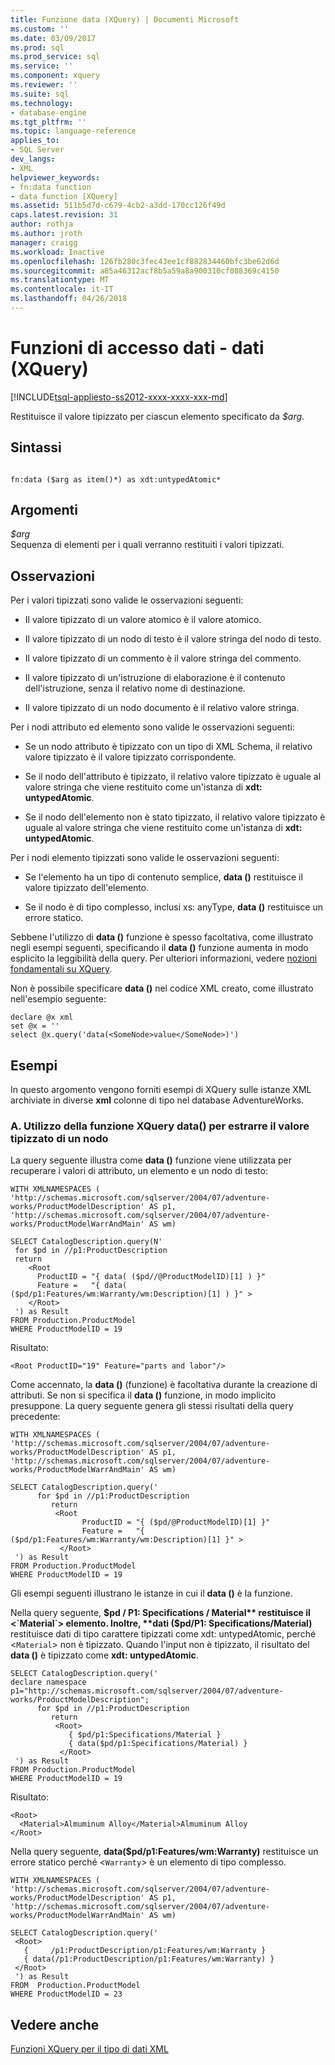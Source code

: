 ```yaml
---
title: Funzione data (XQuery) | Documenti Microsoft
ms.custom: ''
ms.date: 03/09/2017
ms.prod: sql
ms.prod_service: sql
ms.service: ''
ms.component: xquery
ms.reviewer: ''
ms.suite: sql
ms.technology:
- database-engine
ms.tgt_pltfrm: ''
ms.topic: language-reference
applies_to:
- SQL Server
dev_langs:
- XML
helpviewer_keywords:
- fn:data function
- data function [XQuery]
ms.assetid: 511b5d7d-c679-4cb2-a3dd-170cc126f49d
caps.latest.revision: 31
author: rothja
ms.author: jroth
manager: craigg
ms.workload: Inactive
ms.openlocfilehash: 126fb280c3fec43ee1cf882834460bfc3be62d6d
ms.sourcegitcommit: a85a46312acf8b5a59a8a900310cf088369c4150
ms.translationtype: MT
ms.contentlocale: it-IT
ms.lasthandoff: 04/26/2018
---
```

# <a name="data-accessor-functions---data-xquery"></a>Funzioni di accesso dati - dati (XQuery)
[!INCLUDE[tsql-appliesto-ss2012-xxxx-xxxx-xxx-md](../includes/tsql-appliesto-ss2012-xxxx-xxxx-xxx-md.md)]

  Restituisce il valore tipizzato per ciascun elemento specificato da *$arg*.  
  
## <a name="syntax"></a>Sintassi  
  
```  
  
fn:data ($arg as item()*) as xdt:untypedAtomic*  
```  
  
## <a name="arguments"></a>Argomenti  
 *$arg*  
 Sequenza di elementi per i quali verranno restituiti i valori tipizzati.  
  
## <a name="remarks"></a>Osservazioni  
 Per i valori tipizzati sono valide le osservazioni seguenti:  
  
-   Il valore tipizzato di un valore atomico è il valore atomico.  
  
-   Il valore tipizzato di un nodo di testo è il valore stringa del nodo di testo.  
  
-   Il valore tipizzato di un commento è il valore stringa del commento.  
  
-   Il valore tipizzato di un'istruzione di elaborazione è il contenuto dell'istruzione, senza il relativo nome di destinazione.  
  
-   Il valore tipizzato di un nodo documento è il relativo valore stringa.  
  
 Per i nodi attributo ed elemento sono valide le osservazioni seguenti:  
  
-   Se un nodo attributo è tipizzato con un tipo di XML Schema, il relativo valore tipizzato è il valore tipizzato corrispondente.  
  
-   Se il nodo dell'attributo è tipizzato, il relativo valore tipizzato è uguale al valore stringa che viene restituito come un'istanza di **xdt: untypedAtomic**.  
  
-   Se il nodo dell'elemento non è stato tipizzato, il relativo valore tipizzato è uguale al valore stringa che viene restituito come un'istanza di **xdt: untypedAtomic**.  
  
 Per i nodi elemento tipizzati sono valide le osservazioni seguenti:  
  
-   Se l'elemento ha un tipo di contenuto semplice, **data ()** restituisce il valore tipizzato dell'elemento.  
  
-   Se il nodo è di tipo complesso, inclusi xs: anyType, **data ()** restituisce un errore statico.  
  
 Sebbene l'utilizzo di **data ()** funzione è spesso facoltativa, come illustrato negli esempi seguenti, specificando il **data ()** funzione aumenta in modo esplicito la leggibilità della query. Per ulteriori informazioni, vedere [nozioni fondamentali su XQuery](../xquery/xquery-basics.md).  
  
 Non è possibile specificare **data ()** nel codice XML creato, come illustrato nell'esempio seguente:  
  
```  
declare @x xml  
set @x = ''  
select @x.query('data(<SomeNode>value</SomeNode>)')  
```  
  
## <a name="examples"></a>Esempi  
 In questo argomento vengono forniti esempi di XQuery sulle istanze XML archiviate in diverse **xml** colonne di tipo nel database AdventureWorks.  
  
### <a name="a-using-the-data-xquery-function-to-extract-typed-value-of-a-node"></a>A. Utilizzo della funzione XQuery data() per estrarre il valore tipizzato di un nodo  
 La query seguente illustra come **data ()** funzione viene utilizzata per recuperare i valori di attributo, un elemento e un nodo di testo:  
  
```  
WITH XMLNAMESPACES (  
'http://schemas.microsoft.com/sqlserver/2004/07/adventure-works/ProductModelDescription' AS p1,  
'http://schemas.microsoft.com/sqlserver/2004/07/adventure-works/ProductModelWarrAndMain' AS wm)  
  
SELECT CatalogDescription.query(N'  
 for $pd in //p1:ProductDescription  
 return   
    <Root   
      ProductID = "{ data( ($pd//@ProductModelID)[1] ) }"   
      Feature =   "{ data( ($pd/p1:Features/wm:Warranty/wm:Description)[1] ) }" >  
    </Root>  
 ') as Result  
FROM Production.ProductModel  
WHERE ProductModelID = 19  
```  
  
 Risultato:  
  
```  
<Root ProductID="19" Feature="parts and labor"/>  
```  
  
 Come accennato, la **data ()** (funzione) è facoltativa durante la creazione di attributi. Se non si specifica il **data ()** funzione, in modo implicito presuppone. La query seguente genera gli stessi risultati della query precedente:  
  
```  
WITH XMLNAMESPACES (  
'http://schemas.microsoft.com/sqlserver/2004/07/adventure-works/ProductModelDescription' AS p1,  
'http://schemas.microsoft.com/sqlserver/2004/07/adventure-works/ProductModelWarrAndMain' AS wm)  
  
SELECT CatalogDescription.query('  
      for $pd in //p1:ProductDescription  
         return   
          <Root    
                ProductID = "{ ($pd/@ProductModelID)[1] }"    
                Feature =   "{ ($pd/p1:Features/wm:Warranty/wm:Description)[1] }" >  
           </Root>  
 ') as Result  
FROM Production.ProductModel  
WHERE ProductModelID = 19  
```  
  
 Gli esempi seguenti illustrano le istanze in cui il **data ()** è la funzione.  
  
 Nella query seguente, **$pd / P1: Specifications / Material** restituisce il <`Material`> elemento. Inoltre, **dati ($pd/P1: Specifications/Material)** restituisce dati di tipo carattere tipizzati come xdt: untypedAtomic, perché <`Material`> non è tipizzato. Quando l'input non è tipizzato, il risultato del **data ()** è tipizzato come **xdt: untypedAtomic**.  
  
```  
SELECT CatalogDescription.query('  
declare namespace p1="http://schemas.microsoft.com/sqlserver/2004/07/adventure-works/ProductModelDescription";  
      for $pd in //p1:ProductDescription  
         return   
          <Root>  
             { $pd/p1:Specifications/Material }  
             { data($pd/p1:Specifications/Material) }  
           </Root>  
 ') as Result  
FROM Production.ProductModel  
WHERE ProductModelID = 19  
```  
  
 Risultato:  
  
```  
<Root>  
  <Material>Almuminum Alloy</Material>Almuminum Alloy  
</Root>  
```  
  
 Nella query seguente, **data($pd/p1:Features/wm:Warranty)** restituisce un errore statico perché <`Warranty`> è un elemento di tipo complesso.  
  
```  
WITH XMLNAMESPACES (  
'http://schemas.microsoft.com/sqlserver/2004/07/adventure-works/ProductModelDescription' AS p1,  
'http://schemas.microsoft.com/sqlserver/2004/07/adventure-works/ProductModelWarrAndMain' AS wm)  
  
SELECT CatalogDescription.query('  
 <Root>  
   {     /p1:ProductDescription/p1:Features/wm:Warranty }  
   { data(/p1:ProductDescription/p1:Features/wm:Warranty) }  
 </Root>  
 ') as Result  
FROM  Production.ProductModel  
WHERE ProductModelID = 23  
```  
  
## <a name="see-also"></a>Vedere anche  
 [Funzioni XQuery per il tipo di dati XML](../xquery/xquery-functions-against-the-xml-data-type.md)  
  
  
